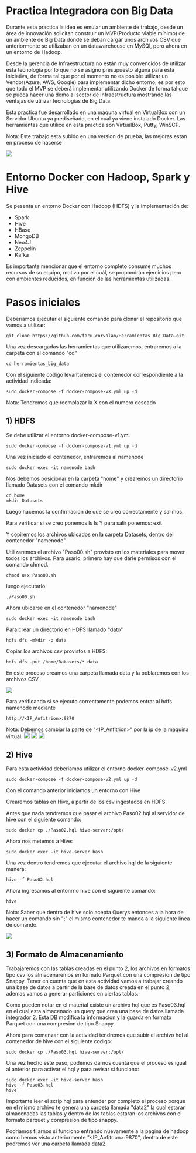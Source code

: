 # Practica Integradora con Big Data
Durante esta practica la idea es emular un ambiente de trabajo, desde un área de innovación solicitan construir un MVP(Producto viable mínimo) de un ambiente de Big Data donde se deban cargar unos archivos CSV que anteriormente se utilizaban en un datawarehouse en MySQl, pero ahora en un entorno de Hadoop.

Desde la gerencia de Infraestructura no están muy convencidos de utilizar esta tecnología por lo que no se asigno presupuesto alguna para esta iniciativa, de forma tal que por el momento no es posible utilizar un Vendor(Azure, AWS, Google) para implementar dicho entorno, es por esto que todo el MVP se deberá implementar utilizando Docker de forma tal que se pueda hacer una demo al sector de infraestructura mostrando las ventajas de utilizar tecnologías de Big Data.


Esta practica fue desarrollado en una máquna virtual en VirtualBox con un Servidor Ubuntu ya prediseñado, en el cual ya viene instalado Docker.
Las herramientas que utilice en esta practica son VirtualBox, Putty, WinSCP. 

Nota: Este trabajo esta subido en una version de prueba, las mejoras estan en proceso de hacerse 

![](imagenes/big-data.png)

# Entorno Docker con Hadoop, Spark y Hive
Se pesenta un entorno Docker con Hadoop (HDFS) y la implementación de:

* Spark
* Hive
* HBase
* MongoDB
* Neo4J
* Zeppelin
* Kafka

Es importante mencionar que el entorno completo consume muchos recursos de su equipo, motivo por el cuál, se propondrán ejercicios pero con ambientes reducidos, en función de las herramientas utilizadas.

# Pasos iniciales

Deberiamos ejecutar el siguiente comando para clonar el repositorio que vamos a utilizar:

	git clone https://github.com/facu-corvalan/Herramientas_Big_Data.git

Una vez descargadas las herramientas que utilizaremos, 
entraremos a la carpeta con el comando "cd"

    cd herramientas_big_data

Con el siguiente codigo levantaremos el contenedor correspondiente a la actividad indicada:

    sudo docker-compose -f docker-compose-vX.yml up -d

Nota: Tendremos que reemplazar la X con el numero deseado

## 1) HDFS

Se debe utilizar el entorno docker-compose-v1.yml

    sudo docker-compose -f docker-compose-v1.yml up -d

Una vez iniciado el contenedor, entraremos al namenode

    sudo docker exec -it namenode bash

Nos debemos posicionar en la carpeta "home" y crearemos un directorio llamado Datasets con el comando mkdir

    cd home
    mkdir Datasets

Luego hacemos la confirmacion de que se creo correctamente 
y salimos.

Para verificar si se creo ponemos ls
    ls
Y para salir ponemos:
    exit

Y copiremos los archivos ubicados en la carpeta Datasets, 
dentro del contenedor "namenode"

Utilizaremos el archivo "Paso00.sh" provisto en los materiales para mover todos los archivos. Para usarlo, primero hay que darle permisos con el comando chmod.

    chmod u+x Paso00.sh

luego ejecutarlo

    ./Paso00.sh

Ahora ubicarse en el contenedor "namenode"

    sudo docker exec -it namenode bash

Para crear un directorio en HDFS llamado "dato"

    hdfs dfs -mkdir -p data

Copiar los archivos csv provistos a HDFS:

    hdfs dfs -put /home/Datasets/* data

En este proceso creamos una carpeta llamada data y la poblaremos con los archivos CSV.

![](imagenes/data.png)

Para verificando si se ejecuto correctamente podemos entrar al hdfs namenode mediante 

    http://<IP_Anfitrion>:9870

Nota: Debemos cambiar la parte de "<IP_Anfitrion>" por la ip de la maquina virtual.
![](imagenes/Hadoop_1.png)  ![](imagenes/Hadoop_2.png)  ![](imagenes/Hadoop_3.png)  

## 2) Hive

Para esta actividad deberiamos utilizar el entorno docker-compose-v2.yml

	sudo docker-compose -f docker-compose-v2.yml up -d

Con el comando anterior iniciamos un entorno con Hive 

Crearemos tablas en Hive, a partir de los csv ingestados en HDFS.

Antes que nada tendremos que pasar el archivo Paso02.hql al servidor de hive con el siguiente comando:

    sudo docker cp ./Paso02.hql hive-server:/opt/

Ahora nos metemos a Hive:

	sudo docker exec -it hive-server bash

Una vez dentro tendremos que ejecutar el archivo hql de la siguiente manera:

	hive -f Paso02.hql

Ahora ingresamos al entonrno hive con el siguiente comando:

    hive

Nota: Saber que dentro de hive solo acepta Querys entonces a la hora de hacer un comando sin ";" el mismo contenedor te manda a la siguiente linea de comando.

![](imagenes/Hive_0.png)


## 3) Formato de Almacenamiento

Trabajaremos con las tablas creadas en el punto 2, los archivos en formatos tipo csv los almacenaremos en formato Parquet con una compresion de tipo Snappy.
Tener en cuenta que en esta actividad vamos a trabajar creando una base de datos a partir de la base de datos creada en el punto 2, ademas vamos a generar particiones en ciertas tablas.

Como pueden notar en el material existe un archivo hql que es Paso03.hql en el cual esta almacenado un query que crea una base de datos llamada integrador 2. Esta DB modifica la informacion y la guarda en formato Parquet con una compresion de tipo Snappy.

Ahora para comenzar con la actividad tendremos que subir el archivo hql al contenedor de hive con el siguiente codigo:

    sudo docker cp ./Paso03.hql hive-server:/opt/

Una vez hecho este paso, podemos darnos cuenta que el proceso es igual al anterior para activar el hql y para revisar si funciono:

	sudo docker exec -it hive-server bash
	hive -f Paso03.hql
    hive

Importante leer el scrip hql para entender por completo el proceso porque en el mismo archivo te genera una carpeta llamada "data2" la cual estaran almacenadas las tablas y dentro de las tablas estaran los archivos con el formato parquet y compresion de tipo snappy.

Podriamos fijarnos si funciono entrando nuevamente a la pagina de hadoop como hemos visto anteriormente "<IP_Anfitrion>:9870", dentro de este podremos ver una carpeta llamada data2.

 